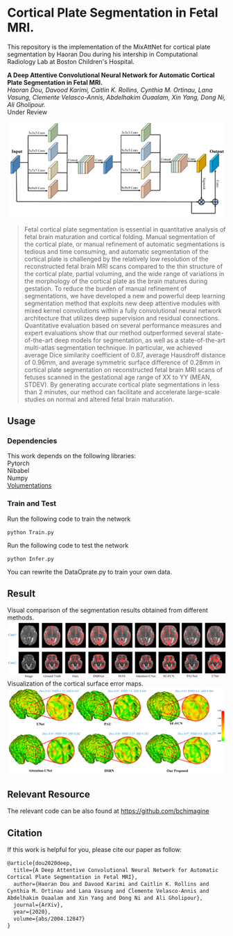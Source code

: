 # Cortical Plate Segmentation in Fetal MRI. 
This repository is the implementation of the MixAttNet for cortical plate segmentation by Haoran Dou during his intership in Computational Radiology Lab at Boston Children's Hospital.

**A Deep Attentive Convolutional Neural Network for Automatic Cortical Plate Segmentation in Fetal MRI.**  
*Haoran Dou, Davood Karimi, Caitlin K. Rollins, Cynthia M. Ortinau, Lana Vasung, Clemente Velasco-Annis, Abdelhakim Ouaalam, Xin Yang, Dong Ni, Ali Gholipour.*   
Under Review

![framework](img/framework.png)

> Fetal cortical plate segmentation is essential in quantitative analysis of fetal brain maturation and cortical folding. Manual segmentation of the cortical plate, or manual refinement of automatic segmentations is tedious and time consuming, and automatic segmentation of the cortical plate is challenged by the relatively low resolution of the reconstructed fetal brain MRI scans compared to the thin structure of the cortical plate, partial voluming, and the wide range of variations in the morphology of the cortical plate as the brain matures during gestation. To reduce the burden of manual refinement of segmentations, we have developed a new and powerful deep learning segmentation method that exploits new deep attentive modules with mixed kernel convolutions within a fully convolutional neural network architecture that utilizes deep supervision and residual connections. Quantitative evaluation based on several performance measures and expert evaluations show that our method outperformed several state-of-the-art deep models for segmentation, as well as a state-of-the-art multi-atlas segmentation technique. In particular, we achieved average Dice similarity coefficient of 0.87, average Hausdroff distance of 0.96mm, and average symmetric surface difference of 0.28mm in cortical plate segmentation on reconstructed fetal brain MRI scans of fetuses scanned in the gestational age range of XX to YY (MEAN, STDEV). By generating accurate cortical plate segmentations in less than 2 minutes, our method can facilitate and accelerate large-scale studies on normal and altered fetal brain maturation.

## Usage  
### Dependencies  
This work depends on the following libraries:  
Pytorch  
Nibabel  
Numpy  
[Volumentations](https://github.com/ashawkey/volumentations)  

### Train and Test
Run the following code to train the network  
```
python Train.py
```
Run the following code to test the network
```
python Infer.py
```
You can rewrite the DataOprate.py to train your own data.

## Result
Visual comparison of the segmentation results obtained from different methods.   
![2dresult](img/2d_result.png)  
Visualization of the cortical surface error maps.  
![3dresult](img/3d_result.png)  

## Relevant Resource
The relevant code can be also found at https://github.com/bchimagine  

## Citation  
If this work is helpful for you, please cite our paper as follow:   
```
@article{dou2020deep,
  title={A Deep Attentive Convolutional Neural Network for Automatic Cortical Plate Segmentation in Fetal MRI},
  author={Haoran Dou and Davood Karimi and Caitlin K. Rollins and Cynthia M. Ortinau and Lana Vasung and Clemente Velasco-Annis and Abdelhakim Ouaalam and Xin Yang and Dong Ni and Ali Gholipour},
  journal={ArXiv},
  year={2020},
  volume={abs/2004.12847}
}
```
